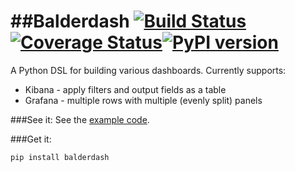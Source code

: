 ##Balderdash [![Build Status](https://travis-ci.org/daviddenton/balderdash.svg)](https://travis-ci.org/daviddenton/balderdash) [![Coverage Status](https://coveralls.io/repos/daviddenton/balderdash/badge.svg?branch=master)](https://coveralls.io/r/daviddenton/balderdash?branch=master)[![PyPI version](https://badge.fury.io/py/balderdash.svg)](http://badge.fury.io/py/balderdash)
=========

A Python DSL for building various dashboards. Currently supports:
 - Kibana - apply filters and output fields as a table
 - Grafana - multiple rows with multiple (evenly split) panels

###See it:
See the [example code](https://github.com/daviddenton/balderdash/tree/master/examples).

###Get it:
```bash
pip install balderdash
```

